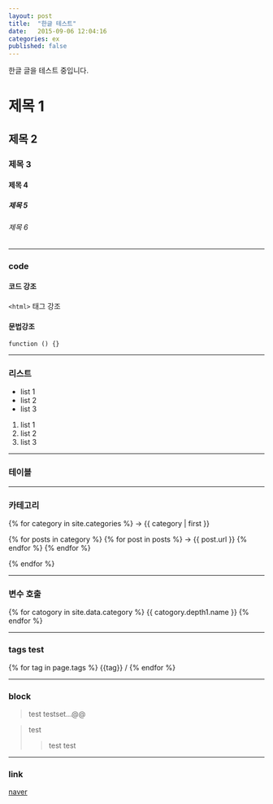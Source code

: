```yaml
---
layout: post
title:  "한글 테스트"
date:   2015-09-06 12:04:16
categories: ex
published: false
---
```

한글 글을 테스트 중입니다.

# 제목 1

## 제목 2

### 제목 3

#### 제목 4

##### 제목 5

###### 제목 6

------

### code 

#### 코드 강조

`<html>` 태그 강조

#### 문법강조

```
function () {}
```

---------

### 리스트

- list 1
- list 2
- list 3

1. list 1
2. list 2
3. list 3

--------

### 테이블

------

### 카테고리

{% for category in site.categories %}
  -> {{ category | first }}

  {% for posts in category %}
    {% for post in posts %}
      -> {{ post.url }}
    {% endfor %}
  {% endfor %}

{% endfor %}

-----

### 변수 호출

{% for catogory in site.data.category %}
  {{ catogory.depth1.name }}
{% endfor %}

-----

### tags test

{% for tag in page.tags %}
  {{tag}} /
{% endfor %}

------

### block

> test
testset...@@

> test
> > test test


-----

### link

[naver](www.naver.com)
